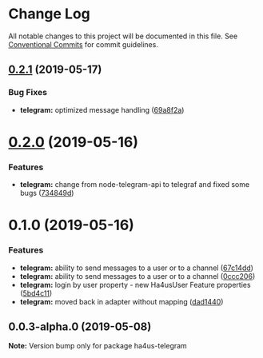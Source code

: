 # Change Log

All notable changes to this project will be documented in this file.
See [Conventional Commits](https://conventionalcommits.org) for commit guidelines.

## [0.2.1](https://github.com/ha4us/ha4us/compare/@ha4us/telegram.adapter@0.2.0...@ha4us/telegram.adapter@0.2.1) (2019-05-17)


### Bug Fixes

* **telegram:** optimized message handling ([69a8f2a](https://github.com/ha4us/ha4us/commit/69a8f2a))





# [0.2.0](https://github.com/ha4us/ha4us/compare/@ha4us/telegram.adapter@0.1.0...@ha4us/telegram.adapter@0.2.0) (2019-05-16)


### Features

* **telegram:** change from node-telegram-api to telegraf and fixed some bugs ([734849d](https://github.com/ha4us/ha4us/commit/734849d))





# 0.1.0 (2019-05-16)


### Features

* **telegram:** ability to send messages to a user or to a channel ([67c14dd](https://github.com/ha4us/ha4us/commit/67c14dd))
* **telegram:** ability to send messages to a user or to a channel ([0ccc206](https://github.com/ha4us/ha4us/commit/0ccc206))
* **telegram:** login by user property - new Ha4usUser Feature properties ([5bd4c11](https://github.com/ha4us/ha4us/commit/5bd4c11))
* **telegram:** moved back in adapter without mapping ([dad1440](https://github.com/ha4us/ha4us/commit/dad1440))





## 0.0.3-alpha.0 (2019-05-08)

**Note:** Version bump only for package ha4us-telegram
